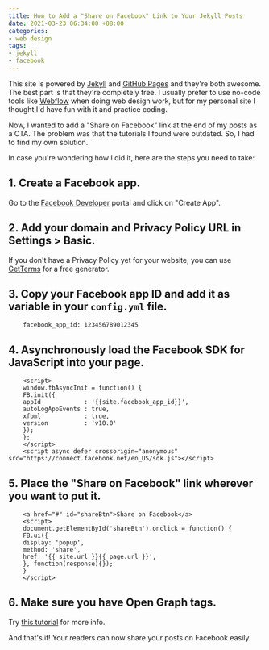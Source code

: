 ```yaml
---
title: How to Add a "Share on Facebook" Link to Your Jekyll Posts
date: 2021-03-23 06:34:00 +08:00
categories:
- web design
tags:
- jekyll
- facebook
---
```


This site is powered by [Jekyll](https://jekyllrb.com) and [GitHub Pages](https://pages.github.com) and they're both awesome. The best part is that they're completely free. I usually prefer to use no-code tools like [Webflow](http://webflow.com) when doing web design work, but for my personal site I thought I'd have fun with it and practice coding.

Now, I wanted to add a "Share on Facebook" link at the end of my posts as a CTA. The problem was that the tutorials I found were outdated. So, I had to find my own solution.

In case you're wondering how I did it, here are the steps you need to take:

## 1. Create a Facebook app.

Go to the [Facebook Developer](https://developers.facebook.com/) portal and click on "Create App".

## 2. Add your domain and Privacy Policy URL in Settings > Basic.

If you don't have a Privacy Policy yet for your website, you can use
[GetTerms](https://getterms.io) for a free generator.

## 3. Copy your Facebook app ID and add it as variable in your `config.yml` file.

        facebook_app_id: 123456789012345

## 4. Asynchronously load the Facebook SDK for JavaScript into your page.

        <script>
        window.fbAsyncInit = function() {
        FB.init({
        appId            : '{{site.facebook_app_id}}',
        autoLogAppEvents : true,
        xfbml            : true,
        version          : 'v10.0'
        });
        };
        </script>
        <script async defer crossorigin="anonymous" src="https://connect.facebook.net/en_US/sdk.js"></script>

## 5. Place the "Share on Facebook" link wherever you want to put it.

        <a href="#" id="shareBtn">Share on Facebook</a>
        <script>
        document.getElementById('shareBtn').onclick = function() {
        FB.ui({
        display: 'popup',
        method: 'share',
        href: '{{ site.url }}{{ page.url }}',
        }, function(response){});
        }
        </script>

## 6. Make sure you have Open Graph tags.

Try [this tutorial](https://danaleegibson.com/jekyll-and-facebook-og-images/) for more info.

And that's it! Your readers can now share your posts on Facebook easily.